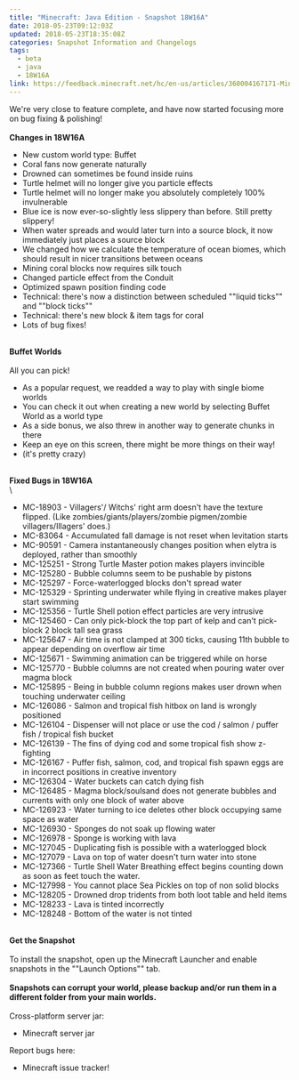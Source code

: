 ```yaml
---
title: "Minecraft: Java Edition - Snapshot 18W16A"
date: 2018-05-23T09:12:03Z
updated: 2018-05-23T18:35:08Z
categories: Snapshot Information and Changelogs
tags:
  - beta
  - java
  - 18W16A
link: https://feedback.minecraft.net/hc/en-us/articles/360004167171-Minecraft-Java-Edition-Snapshot-18W16A
---
```


We\'re very close to feature complete, and have now started focusing more on bug fixing & polishing!\
\
**Changes in 18W16A**

-   New custom world type: Buffet
-   Coral fans now generate naturally
-   Drowned can sometimes be found inside ruins
-   Turtle helmet will no longer give you particle effects
-   Turtle helmet will no longer make you absolutely completely 100% invulnerable
-   Blue ice is now ever-so-slightly less slippery than before. Still pretty slippery!
-   When water spreads and would later turn into a source block, it now immediately just places a source block
-   We changed how we calculate the temperature of ocean biomes, which should result in nicer transitions between oceans
-   Mining coral blocks now requires silk touch
-   Changed particle effect from the Conduit
-   Optimized spawn position finding code
-   Technical: there\'s now a distinction between scheduled \"\"liquid ticks\"\" and \"\"block ticks\"\"
-   Technical: there\'s new block & item tags for coral
-   Lots of bug fixes!

\
**Buffet Worlds**\
\
All you can pick!

-   As a popular request, we readded a way to play with single biome worlds
-   You can check it out when creating a new world by selecting Buffet World as a world type
-   As a side bonus, we also threw in another way to generate chunks in there
-   Keep an eye on this screen, there might be more things on their way!
-   (it\'s pretty crazy)

\
**Fixed Bugs in 18W16A**\
\

-   MC-18903 - Villagers\'/ Witchs\' right arm doesn\'t have the texture flipped. (Like zombies/giants/players/zombie pigmen/zombie villagers/Illagers\' does.)
-   MC-83064 - Accumulated fall damage is not reset when levitation starts
-   MC-90591 - Camera instantaneously changes position when elytra is deployed, rather than smoothly
-   MC-125251 - Strong Turtle Master potion makes players invincible
-   MC-125280 - Bubble columns seem to be pushable by pistons
-   MC-125297 - Force-waterlogged blocks don\'t spread water
-   MC-125329 - Sprinting underwater while flying in creative makes player start swimming
-   MC-125356 - Turtle Shell potion effect particles are very intrusive
-   MC-125460 - Can only pick-block the top part of kelp and can\'t pick-block 2 block tall sea grass
-   MC-125647 - Air time is not clamped at 300 ticks, causing 11th bubble to appear depending on overflow air time
-   MC-125671 - Swimming animation can be triggered while on horse
-   MC-125770 - Bubble columns are not created when pouring water over magma block
-   MC-125895 - Being in bubble column regions makes user drown when touching underwater ceiling
-   MC-126086 - Salmon and tropical fish hitbox on land is wrongly positioned
-   MC-126104 - Dispenser will not place or use the cod / salmon / puffer fish / tropical fish bucket
-   MC-126139 - The fins of dying cod and some tropical fish show z-fighting
-   MC-126167 - Puffer fish, salmon, cod, and tropical fish spawn eggs are in incorrect positions in creative inventory
-   MC-126304 - Water buckets can catch dying fish
-   MC-126485 - Magma block/soulsand does not generate bubbles and currents with only one block of water above
-   MC-126923 - Water turning to ice deletes other block occupying same space as water
-   MC-126930 - Sponges do not soak up flowing water
-   MC-126978 - Sponge is working with lava
-   MC-127045 - Duplicating fish is possible with a waterlogged block
-   MC-127079 - Lava on top of water doesn\'t turn water into stone
-   MC-127366 - Turtle Shell Water Breathing effect begins counting down as soon as feet touch the water.
-   MC-127998 - You cannot place Sea Pickles on top of non solid blocks
-   MC-128205 - Drowned drop tridents from both loot table and held items
-   MC-128233 - Lava is tinted incorrectly
-   MC-128248 - Bottom of the water is not tinted

\
**Get the Snapshot**\
\
To install the snapshot, open up the Minecraft Launcher and enable snapshots in the \"\"Launch Options\"\" tab.\
\
**Snapshots can corrupt your world, please backup and/or run them in a different folder from your main worlds.**\
\
Cross-platform server jar:

-   Minecraft server jar

Report bugs here:

-   Minecraft issue tracker!

<div>

 

</div>

